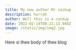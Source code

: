 ```yaml
---
title: My new author Mr cockup
description: hurrah
author: Well this is a cockup
date: 2022-02-14T00:21:13.946Z
image: /static/img/img2.jpg
---
```

Here si thee body of thee blog